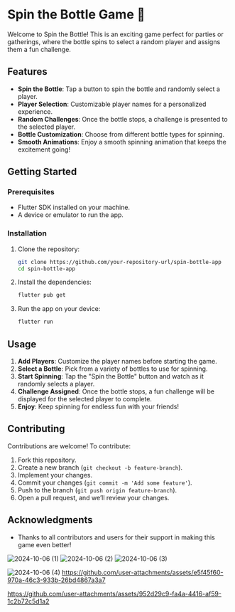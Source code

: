 # Spin the Bottle Game 🍾

Welcome to Spin the Bottle! This is an exciting game perfect for parties or gatherings, where the bottle spins to select a random player and assigns them a fun challenge.

## Features

- **Spin the Bottle**: Tap a button to spin the bottle and randomly select a player.
- **Player Selection**: Customizable player names for a personalized experience.
- **Random Challenges**: Once the bottle stops, a challenge is presented to the selected player.
- **Bottle Customization**: Choose from different bottle types for spinning.
- **Smooth Animations**: Enjoy a smooth spinning animation that keeps the excitement going!

## Getting Started

### Prerequisites

- Flutter SDK installed on your machine.
- A device or emulator to run the app.

### Installation

1. Clone the repository:
    ```bash
    git clone https://github.com/your-repository-url/spin-bottle-app
    cd spin-bottle-app
    ```

2. Install the dependencies:
    ```bash
    flutter pub get
    ```

3. Run the app on your device:
    ```bash
    flutter run
    ```

## Usage

1. **Add Players**: Customize the player names before starting the game.
2. **Select a Bottle**: Pick from a variety of bottles to use for spinning.
3. **Start Spinning**: Tap the "Spin the Bottle" button and watch as it randomly selects a player.
4. **Challenge Assigned**: Once the bottle stops, a fun challenge will be displayed for the selected player to complete.
5. **Enjoy**: Keep spinning for endless fun with your friends!

## Contributing

Contributions are welcome! To contribute:

1. Fork this repository.
2. Create a new branch (`git checkout -b feature-branch`).
3. Implement your changes.
4. Commit your changes (`git commit -m 'Add some feature'`).
5. Push to the branch (`git push origin feature-branch`).
6. Open a pull request, and we’ll review your changes.

## Acknowledgments

- Thanks to all contributors and users for their support in making this game even better!

![2024-10-06 (1)](https://github.com/user-attachments/assets/c5f5b7e4-7202-47a7-90c3-2c252e8ee57d)
![2024-10-06 (2)](https://github.com/user-attachments/assets/2bad8a7c-a0bc-4d97-8d79-d25f8004e18e)
![2024-10-06 (3)](https://github.com/user-attachments/assets/a404a0e8-0ad1-4b6f-8fe9-bd95b80e316d)


![2024-10-06 (4)](https://github.com/user-attachments/assets/2608bfc9-662d-4d4f-b2ec-33f2a02e4af4)
https://github.com/user-attachments/assets/e5f45f60-970a-46c3-933b-26bd4867a3a7


https://github.com/user-attachments/assets/952d29c9-fa4a-4416-af59-1c2b72c5d1a2
